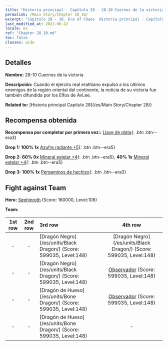 ```yaml
---
title: "Historia principal - Capítulo 28 - 28-10 Cuernos de la victoria"
permalink: /Main Story/Chapter 28_10/
excerpt: "Capítulo 28 - 10. Era of Chaos  Historia principal - Capítulo 28_10. 28-10 Cuernos de la victoria"
last_modified_at: 2021-06-22
locale: es
ref: "Chapter 28_10.md"
toc: false
classes: wide
---
```


## Detalles

 **Nombre:** 28-10 Cuernos de la victoria

 **Descripción:** Cuando el ejército real erathiano expulsó a los últimos enemigos de la región oriental del continente, la noticia de su victoria fue también difundida por los Elfos de AvLee.

 **Related to:** [Historia principal Capítulo 28](/es/Main Story/Chapter 28/)

## Recompensa obtenida

 **Recompensa por completar por primera vez::** [Llave de plata](/ItemsES/con_693/){: .btn .btn--era3}

 **Drop 1:** **100% 1x** [Azufre radiante +5](/ItemsES/mat_99/){: .btn .btn--era5}

 **Drop 2:** **60% 0x** [Mineral estelar +4](/ItemsES/mat_89/){: .btn .btn--era5}, **40% 1x** [Mineral estelar +4](/ItemsES/mat_89/){: .btn .btn--era5}

 **Drop 3:** **100% 1x** [Pergaminos de hechizo](/ItemsES/con_694/){: .btn .btn--era3}


## Fight against Team
 **Hero:** [Sephinroth](/es/heroes/Sephinroth/) (Score: 160000, Level:108)

 **Team:**


  | 1st row | 2nd row | 3rd row | 4th row |
  |:----:|:----:|:----|:----:|
  | - | - | [Dragón Negro](/es/units/Black Dragon/) (Score: 599035, Level:148)  | [Dragón Negro](/es/units/Black Dragon/) (Score: 599035, Level:148)  |
  | - | - | [Dragón Negro](/es/units/Black Dragon/) (Score: 599035, Level:148)  | [Observador](/es/units/Beholder/) (Score: 599035, Level:148)  |
  | - | - | [Dragón de Hueso](/es/units/Bone Dragon/) (Score: 599035, Level:148)  | [Observador](/es/units/Beholder/) (Score: 599035, Level:148)  |
  | - | - | [Dragón de Hueso](/es/units/Bone Dragon/) (Score: 599035, Level:148)  | - |


